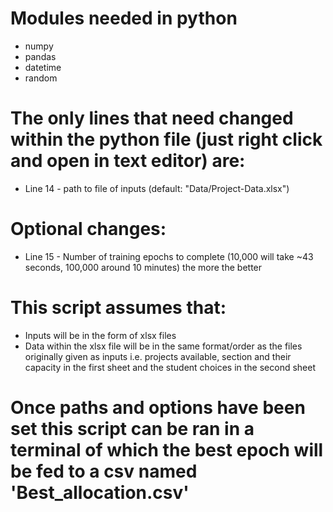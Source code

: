# Modules needed in python

- numpy
- pandas
- datetime
- random


# The only lines that need changed within the python file (just right click and open in text editor) are:

- Line 14 - path to file of inputs (default: "Data/Project-Data.xlsx")

# Optional changes:

- Line 15 - Number of training epochs to complete (10,000 will take ~43 seconds, 100,000 around 10 minutes) the more the better

# This script assumes that:

- Inputs will be in the form of xlsx files
- Data within the xlsx file will be in the same format/order as the files originally given as inputs
		i.e. projects available, section and their capacity in the first sheet and the student choices in the second sheet


# Once paths and options have been set this script can be ran in a terminal of which the best epoch will be fed to a csv named 'Best_allocation.csv'

